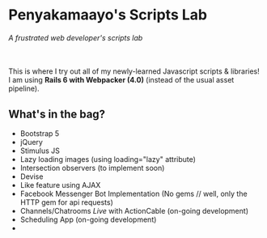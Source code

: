 # Penyakamaayo's Scripts Lab
###### A frustrated web developer's scripts lab
<br/>
This is where I try out all of my newly-learned Javascript scripts & libraries! <br/>
I am using <strong>Rails 6 with Webpacker (4.0)</strong> (instead of the usual asset pipeline).

## What's in the bag?
- Bootstrap 5
- jQuery
- Stimulus JS
- Lazy loading images (using loading="lazy" attribute)
- Intersection observers (to implement soon)
- Devise
- Like feature using AJAX
- Facebook Messenger Bot Implementation (No gems // well, only the HTTP gem for api requests)
- Channels/Chatrooms *Live* with ActionCable (on-going development)
- Scheduling App (on-going development)
- 
